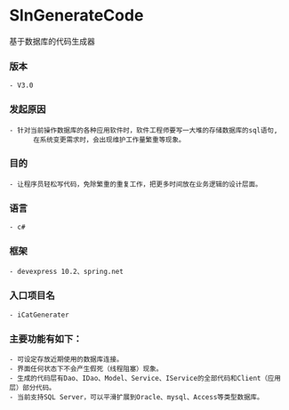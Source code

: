 SlnGenerateCode
=======================================================================================

基于数据库的代码生成器

### 版本

    - V3.0
    
### 发起原因

    - 针对当前操作数据库的各种应用软件时，软件工程师要写一大堆的存储数据库的sql语句,
          在系统变更需求时，会出现维护工作量繁重等现象。
          
### 目的

    - 让程序员轻松写代码，免除繁重的重复工作，把更多时间放在业务逻辑的设计层面。
    
### 语言

    - c#
    
### 框架

    - devexpress 10.2、spring.net
    
### 入口项目名

    - iCatGenerater

### 主要功能有如下：

    - 可设定存放近期使用的数据库连接。
    - 界面任何状态下不会产生假死（线程阻塞）现象。
    - 生成的代码层有Dao、IDao、Model、Service、IService的全部代码和Client（应用层）部分代码。
    - 当前支持SQL Server，可以平滑扩展到Oracle、mysql、Access等类型数据库。
